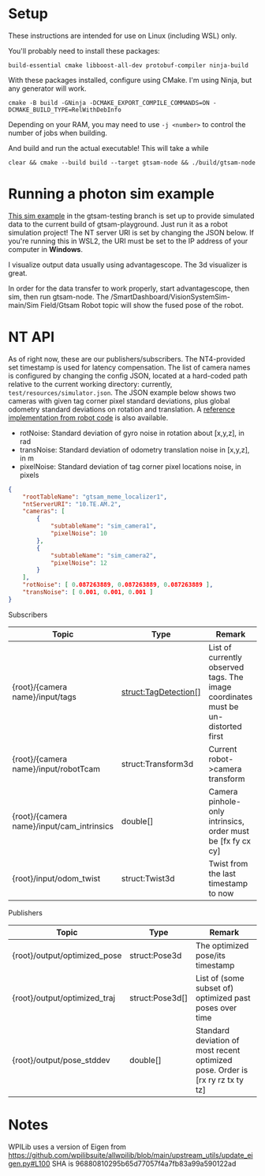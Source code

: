 # Setup 

These instructions are intended for use on Linux (including WSL) only.

You'll probably need to install these packages:

```
build-essential cmake libboost-all-dev protobuf-compiler ninja-build
```

With these packages installed, configure using CMake. I'm using Ninja, but any generator will work.

```
cmake -B build -GNinja -DCMAKE_EXPORT_COMPILE_COMMANDS=ON -DCMAKE_BUILD_TYPE=RelWithDebInfo
```

Depending on your RAM, you may need to use `-j <number>` to control the number of jobs when building.

And build and run the actual executable! This will take a while

```
clear && cmake --build build --target gtsam-node && ./build/gtsam-node
```

# Running a photon sim example

[This sim example](https://github.com/PhotonVision/champs_2024/tree/gtsam-testing/sim_projects/apriltag_yaw_only) in the gtsam-testing branch is set up to provide simulated data to the current build of gtsam-playground. Just run it as a robot simulation project! The NT server URI is set by changing the JSON below. If you're running this in WSL2, the URI must be set to the IP address of your computer in **Windows**.

I visualize output data usually using advantagescope. The 3d visualizer is great.

In order for the data transfer to work properly, start advantagescope, then sim, then run gtsam-node. The /SmartDashboard/VisionSystemSim-main/Sim Field/Gtsam Robot topic will show the fused pose of the robot.

# NT API

As of right now, these are our publishers/subscribers. The NT4-provided set timestamp is used for latency compensation. The list of camera names is configured by changing the config JSON, located at a hard-coded path relative to the current working directory: currently, `test/resources/simulator.json`. The JSON example below shows two cameras with given tag corner pixel standard deviations, plus global odometry standard deviations on rotation and translation. A [reference implementation from robot code](https://github.com/PhotonVision/champs_2024/blob/gtsam-testing/sim_projects/apriltag_yaw_only/src/main/java/frc/robot/GtsamInterface.java) is also available.

- rotNoise: Standard deviation of gyro noise in rotation about [x,y,z], in rad
- transNoise: Standard deviation of odometry translation noise in [x,y,z], in m
- pixelNoise: Standard deviation of tag corner pixel locations noise, in pixels


```json
{
    "rootTableName": "gtsam_meme_localizer1",
    "ntServerURI": "10.TE.AM.2",
    "cameras": [
        {
            "subtableName": "sim_camera1",
            "pixelNoise": 10
        },
        {
            "subtableName": "sim_camera2",
            "pixelNoise": 12
        }
    ],
    "rotNoise": [ 0.087263889, 0.087263889, 0.087263889 ],
    "transNoise": [ 0.001, 0.001, 0.001 ]
}

```

Subscribers

| Topic                                     | Type                  | Remark                                                                            |
|-------------------------------------------|-----------------------|-----------------------------------------------------------------------------------|
| {root}/{camera name}/input/tags           | [struct:TagDetection[]](https://github.com/PhotonVision/champs_2024/blob/gtsam-testing/sim_projects/apriltag_yaw_only/src/main/java/frc/robot/TagDetectionStruct.java) | List of currently observed tags. The image coordinates must be un-distorted first |
| {root}/{camera name}/input/robotTcam      | struct:Transform3d    | Current robot->camera transform                                                   |
| {root}/{camera name}/input/cam_intrinsics | double[]              | Camera pinhole-only intrinsics, order must be [fx fy cx cy]                       |
| {root}/input/odom_twist                   | struct:Twist3d        | Twist from the last timestamp to now                                              |

Publishers

| Topic                        | Type            | Remark                                                                         |
|------------------------------|-----------------|--------------------------------------------------------------------------------|
| {root}/output/optimized_pose | struct:Pose3d   | The optimized pose/its timestamp                                               |
| {root}/output/optimized_traj | struct:Pose3d[] | List of (some subset of) optimized past poses over time                        |
| {root}/output/pose_stddev    | double[]        | Standard deviation of most recent optimized pose. Order is [rx ry rz tx ty tz] |

# Notes

WPILib uses a version of Eigen from https://github.com/wpilibsuite/allwpilib/blob/main/upstream_utils/update_eigen.py#L100 SHA is 96880810295b65d77057f4a7fb83a99a590122ad
